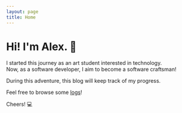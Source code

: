 ```yaml
---
layout: page
title: Home
---
```


# Hi! I'm Alex. :wave:

I started this journey as an art student interested in technology.<br/>
Now, as a software developer, I aim to become a software craftsman!

During this adventure, this blog will keep track of my progress.

Feel free to browse some [logs](/_pages/logs.html)!

Cheers! :computer:


